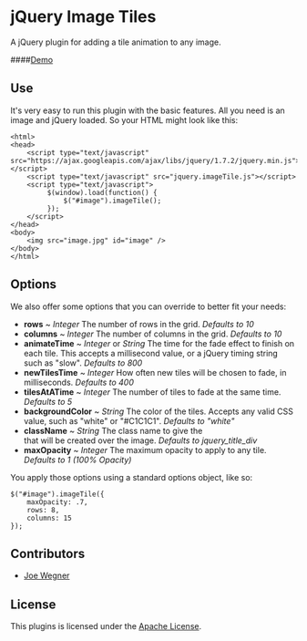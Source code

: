 jQuery Image Tiles
==================

A jQuery plugin for adding a tile animation to any image.

####[Demo](http://wegnerdesign.com/demo/fadeTiles/)

Use
---
It's very easy to run this plugin with the basic features.  All you need is an image and jQuery loaded.  So your HTML might look like this:

```
<html>
<head>
    <script type="text/javascript" src="https://ajax.googleapis.com/ajax/libs/jquery/1.7.2/jquery.min.js"></script>
    <script type="text/javascript" src="jquery.imageTile.js"></script>
    <script type="text/javascript">
         $(window).load(function() {
             $("#image").imageTile();
         });
    </script>
</head>
<body>
    <img src="image.jpg" id="image" />
</body>
</html>
```

Options
-------

We also offer some options that you can override to better fit your needs:

- **rows** ~ _Integer_ The number of rows in the grid. _Defaults to 10_
- **columns** ~ _Integer_ The number of columns in the grid. _Defaults to 10_
- **animateTime** ~ _Integer_ or _String_ The time for the fade effect to finish on each tile.  This accepts a millisecond value, or a jQuery timing string such as "slow". _Defaults to 800_
- **newTilesTime** ~ _Integer_ How often new tiles will be chosen to fade, in milliseconds.  _Defaults to 400_
- **tilesAtATime** ~ _Integer_ The number of tiles to fade at the same time. _Defaults to 5_
- **backgroundColor** ~ _String_ The color of the tiles.  Accepts any valid CSS value, such as "white" or "#C1C1C1". _Defaults to "white"_
- **className** ~ _String_ The class name to give the <div> that will be created over the image. _Defaults to jquery\_title\_div_
- **maxOpacity** ~ _Integer_ The maximum opacity to apply to any tile. _Defaults to 1 (100% Opacity)_  
                
You apply those options using a standard options object, like so:

```
$("#image").imageTile({
	maxOpacity: .7,
	rows: 8,
	columns: 15
});
```

Contributors
------------

- [Joe Wegner](https://www.twitter.com/Joe_Wegner)

License
-------

This plugins is licensed under the [Apache License](http://www.apache.org/licenses/LICENSE-2.0.html).
